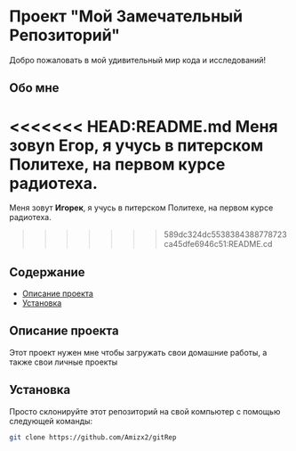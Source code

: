 # Проект "Мой Замечательный Репозиторий"

Добро пожаловать в мой удивительный мир кода и исследований!

## Обо мне

<<<<<<< HEAD:README.md
Меня зовуn **Егор**, я учусь в питерском Политехе, на первом курсе радиотеха. 
=======
Меня зовут **Игорек**, я учусь в питерском Политехе, на первом курсе радиотеха. 
>>>>>>> 589dc324dc5538384388778723ca45dfe6946c51:README.cd

## Содержание

- [Описание проекта](#описание-проекта)
- [Установка](#установка)

## Описание проекта

Этот проект нужен мне чтобы загружать свои домашние работы, а также свои личные проекты
## Установка

Просто склонируйте этот репозиторий на свой компьютер с помощью следующей команды:

```bash
git clone https://github.com/Amizx2/gitRep
